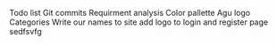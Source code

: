 Todo list
Git commits
Requirment analysis
Color pallette
Agu logo
Categories
Write our names to site
add logo to login and register page
sedfsvfg